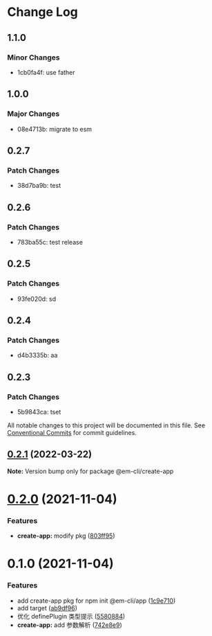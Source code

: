 # Change Log

## 1.1.0

### Minor Changes

- 1cb0fa4f: use father

## 1.0.0

### Major Changes

- 08e4713b: migrate to esm

## 0.2.7

### Patch Changes

- 38d7ba9b: test

## 0.2.6

### Patch Changes

- 783ba55c: test release

## 0.2.5

### Patch Changes

- 93fe020d: sd

## 0.2.4

### Patch Changes

- d4b3335b: aa

## 0.2.3

### Patch Changes

- 5b9843ca: tset

All notable changes to this project will be documented in this file.
See [Conventional Commits](https://conventionalcommits.org) for commit guidelines.

## [0.2.1](https://github.com/edisonLzy/em-cli/compare/@em-cli/create-app@0.2.0...@em-cli/create-app@0.2.1) (2022-03-22)

**Note:** Version bump only for package @em-cli/create-app

# [0.2.0](https://github.com/edisonLzy/mono-cli/compare/@em-cli/create-app@0.1.0...@em-cli/create-app@0.2.0) (2021-11-04)

### Features

- **create-app:** modify pkg ([803ff95](https://github.com/edisonLzy/mono-cli/commit/803ff95fcba3816e49a99ea037b69b0ba7ca1f32))

# 0.1.0 (2021-11-04)

### Features

- add create-app pkg for npm init @em-cli/app ([1c9e710](https://github.com/edisonLzy/mono-cli/commit/1c9e710a169a5e60d8003d5da186da093ced1e1b))
- add target ([ab9df96](https://github.com/edisonLzy/mono-cli/commit/ab9df96baed7a4cb31652ef830fb9aef11796cab))
- 优化 definePlugin 类型提示 ([5580884](https://github.com/edisonLzy/mono-cli/commit/5580884cf54c63e8429a00cf8805d0901c8c4f69))
- **create-app:** add 参数解析 ([742e8e9](https://github.com/edisonLzy/mono-cli/commit/742e8e960f0411862111442e9b1a6facc13e333e))
